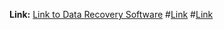 
**Link:** [Link to Data Recovery Software](https://recoverit.wondershare.com/harddrive-recovery/deleted-file-recovery-ubuntu.html)
#[Link](https://recoverit.wondershare.com/harddrive-recovery/deleted-file-recovery-ubuntu.html)
#[Link](https://www.tandfonline.com/doi/full/10.1080/01621459.2024.2360666)

